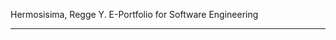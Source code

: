 Hermosisima, Regge Y.
E-Portfolio for Software Engineering

-------------------------------------------
